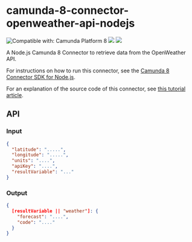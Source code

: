 # camunda-8-connector-openweather-api-nodejs

![Compatible with: Camunda Platform 8](https://img.shields.io/badge/Compatible%20with-Camunda%20Platform%208-0072Ce)
[![](https://img.shields.io/badge/Community%20Extension-An%20open%20source%20community%20maintained%20project-FF4700)](https://github.com/camunda-community-hub/community)
[![](https://img.shields.io/badge/Lifecycle-Proof%20of%20Concept-blueviolet)](https://github.com/Camunda-Community-Hub/community/blob/main/extension-lifecycle.md#proof-of-concept-)

A Node.js Camunda 8 Connector to retrieve data from the OpenWeather API.

For instructions on how to run this connector, see the [Camunda 8 Connector SDK for Node.js](https://github.com/camunda-community-hub/connector-sdk-nodejs).

For an explanation of the source code of this connector, see [this tutorial article](https://medium.com/@sitapati/how-to-build-a-camunda-8-connector-using-the-node-js-sdk-5eb3d798f9ff).

## API

### Input

```json
{
  "latitude": ".....",
  "longitude": ".....",
  "units": "....",
  "apiKey": "....",
  "resultVariable": "..."
}
```

### Output

```json
{
  [resultVariable || "weather"]: {
    "forecast": "....",
    "code": "...."
  }
}
```